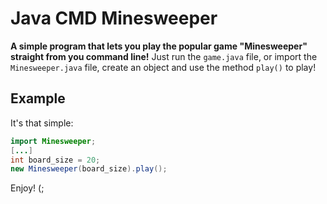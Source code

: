 # Java CMD Minesweeper

**A simple program that lets you play the popular game "Minesweeper" straight from you command line!** Just run the `game.java` file, or import the `Minesweeper.java` file, create an object and use the method `play()` to play!

## Example

It's that simple:

```java
import Minesweeper;
[...]
int board_size = 20;
new Minesweeper(board_size).play();
```

Enjoy! (;